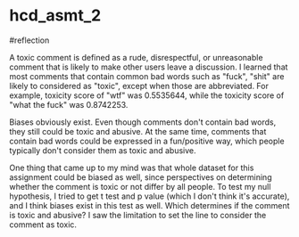 # hcd_asmt_2

#reflection

A toxic comment is defined as a rude, disrespectful, or unreasonable comment that is likely to make other users leave a discussion. I learned that most comments that contain common bad words such as "fuck", "shit" are likely to considered as "toxic", except when those are abbreviated. For example, toxicity score of "wtf" was 0.5535644, while the toxicity score of "what the fuck" was 0.8742253.


Biases obviously exist. Even though comments don't contain bad words, they still could be toxic and abusive. At the same time, comments that contain bad words could be expressed in a fun/positive way, which people typically don't consider them as toxic and abusive.


One thing that came up to my mind was that whole dataset for this assignment could be biased as well, since perspectives on determining whether the comment is toxic or not differ by all people.
To test my null hypothesis, I tried to get t test and p value (which I don't think it's accurate), and I think biases exist in this test as well. Which determines if the comment is toxic and abusive? I saw the limitation to set the line to consider the comment as toxic.
